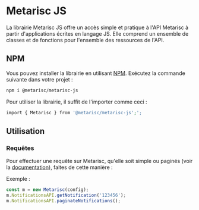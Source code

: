 
# Metarisc JS

La librairie Metarisc JS offre un accès simple et pratique à l'API Metarisc à partir d'applications écrites en langage JS. Elle comprend un ensemble de classes et de fonctions pour l'ensemble des ressources de l'API.

## NPM

Vous pouvez installer la librairie en utilisant [NPM](https://www.npmjs.com). Exécutez la commande suivante dans votre projet :

```bash
npm i @metarisc/metarisc-js
```

Pour utiliser la librairie, il suffit de l'importer comme ceci :

```php
import { Metarisc } from '@metarisc/metarisc-js';';
```

## Utilisation

### Requêtes

Pour effectuer une requête sur Metarisc, qu'elle soit simple ou paginés (voir la [documentation](http://metarisc.fr/docs/api/#/#pagination)), faites de cette manière :

Exemple :

```ts
const m = new Metarisc(config);
m.NotificationsAPI.getNotification('123456');
m.NotificationsAPI.paginateNotifications();
```